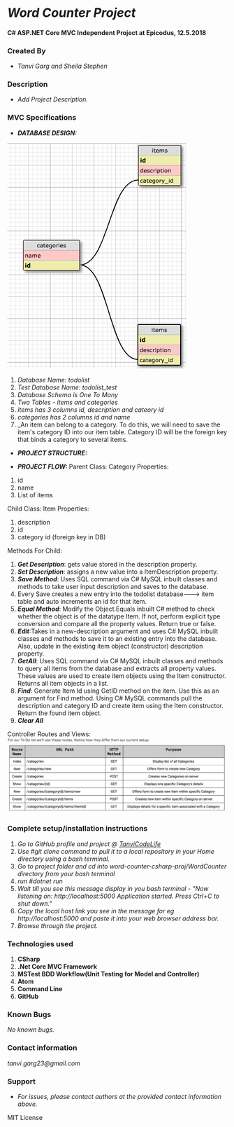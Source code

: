 # _Word Counter Project_
#### C# ASP.NET Core MVC Independent Project at Epicodus, 12.5.2018

### Created By
* _Tanvi Garg and Sheila Stephen_

### Description
* _Add Project Description._


### MVC Specifications
* _**DATABASE DESIGN:**_

![Image description](/ToDoList/wwwroot/images/Database.png)
1. _Database Name: todolist_
2. _Test Database Name: todolist_test_
3. _Database Schema is One To Many_
4. _Two Tables - items and categories_
5. _items has 3 columns id, description and cateory id_
6. _categories has 2 columns id and name_
7. _An item can belong to a category. To do this, we will need to save the item's category ID into our item table. Category ID will be the foreign key that binds a category to several items.

* _**PROJECT STRUCTURE:**_


* _**PROJECT FLOW:**_
Parent Class: Category
Properties:
1. id
2. name
3. List of items

Child Class: Item
Properties:
1. description
2. id
3. category id (foreign key in DB)

Methods For Child:
1. _**Get Description**_: gets value stored in the description property.
2. _**Set Description**_: assigns a new value into a ItemDescription property.
3. _**Save Method**_: Uses SQL command via C# MySQL inbuilt classes and methods to take user input description and saves to the database.
4. Every Save creates a new entry into the todolist database---> item table and auto increments an id for that item.
5. _**Equal Method**_: Modify the Object.Equals inbuilt C# method to check whether the object is of the datatype Item. If not, perform explicit type conversion and compare all the property values. Return true or false.
6. _**Edit**_:Takes in a new-description argument and uses C# MySQL inbuilt classes and methods to save it to an existing entry into the database. Also, update in the existing item object (constructor) description property.
7. _**GetAll**_: Uses SQL command via C# MySQL inbuilt classes and methods to query all items from the database and extracts all property values. These values are used to create item objects using the Item constructor. Returns all item objects in a list.
8. _**Find**_: Generate Item Id using GetID method on the item. Use this as an argument for Find method. Using C# MySQL commands pull the description and category ID and create item using the Item constructor. Return the found item object.
9. _**Clear All**_

Controller Routes and Views:
![Image description](/ToDoList/wwwroot/images/todolist_routes.png)


### Complete setup/installation instructions
1. _Go to GitHub profile and project @ [TanviCodeLife](https://github.com/TanviCodeLife/word-counter-csharp-proj)_
2. _Use #git clone <project url> command to pull it to a local repository in your Home directory using a bash terminal._
3. _Go to project folder and cd into word-counter-csharp-proj/WordCounter directory from your bash terminal_
4. _run #dotnet run_
5. _Wait till you see this message display in you bash terminal - "Now listening on: http://localhost:5000
Application started. Press Ctrl+C to shut down."_
6. _Copy the local host link you see in the message for eg http://localhost:5000 and paste it into your web browser address bar._
7. _Browse through the project._

### Technologies used
1. **CSharp**
2. **.Net Core MVC Framework**
3. **MSTest BDD Workflow(Unit Testing for Model and Controller)**
3. **Atom**
4. **Command Line**
5. **GitHub**

### Known Bugs
_No known bugs._

### Contact information
_tanvi.garg23@gmail.com_

### Support
* _For issues, please contact authors at the provided contact information above._

MIT License
